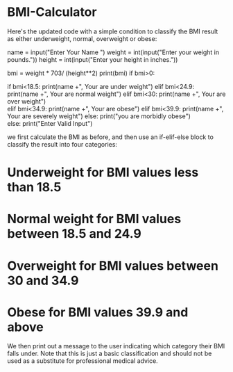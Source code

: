 # BMI-Calculator
Here's the updated code with a simple condition to classify the BMI result as either underweight, normal, overweight or obese:

name = input("Enter Your Name ")
weight = int(input("Enter your weight in pounds."))
height = int(input("Enter your height in inches."))

bmi = weight * 703/ (height**2)
print(bmi)
if bmi>0:

  if bmi<18.5:
    print(name +", Your are under weight")
  elif bmi<24.9:
    print(name +", Your are normal weight")
  elif bmi<30:
    print(name +", Your are over weight")        
  elif bmi<34.9:
    print(name +", Your are obese")
  elif bmi<39.9:
    print(name +", Your are severely weight")
  else:
    print("you are morbidly obese")  
else:
    print("Enter Valid Input")  
    
we first calculate the BMI as before, and then use an if-elif-else block to classify the result into four categories:

# Underweight for BMI values less than 18.5
# Normal weight for BMI values between 18.5 and 24.9
# Overweight for BMI values between 30 and 34.9
# Obese for BMI values 39.9 and above
We then print out a message to the user indicating which category their BMI falls under. Note that this is just a basic classification and should not be used as a substitute for professional medical advice.





   
